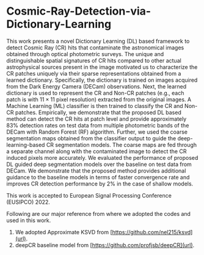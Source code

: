 # Cosmic-Ray-Detection-via-Dictionary-Learning
This work presents a novel Dictionary Learning (DL) based framework to detect Cosmic Ray (CR) hits that contaminate the astronomical images obtained through optical photometric surveys. The unique and distinguishable spatial signatures of CR hits compared to other actual astrophysical sources present in the image motivated us to characterize the CR patches uniquely via their sparse representations obtained from a learned dictionary. Specifically, the dictionary is trained on images acquired from the Dark Energy Camera (DECam) observations. Next, the learned dictionary is used to represent the CR and Non-CR patches (e.g., each patch is with $11 \times 11$ pixel resolution) extracted from the original images. A Machine Learning (ML) classifier is then trained to classify the CR and Non-CR patches. Empirically, we demonstrate that the proposed DL based method can detect the CR hits at patch level and provide approximately $83\%$ detection rates on test data from multiple photometric bands of the DECam with Random Forest (RF) algorithm. Further, we used the coarse segmentation maps obtained from the classifier output to guide the deep-learning-based CR segmentation models. The coarse maps are fed through a separate channel along with the contaminated image to detect the CR induced pixels more accurately. We evaluated the performance of proposed DL guided deep segmentation models over the baseline on test data from DECam. We demonstrate that the proposed method provides additional guidance to the baseline models in terms of faster convergence rate and improves CR detection performance by $2\%$ in the case of shallow models.

This work is accepted to European Signal Processing Conference (EUSIPCO) 2022.

Following are our major reference from where we adopted the codes and used in this work. 
1. We adopted Approximate KSVD from [https://github.com/nel215/ksvd](url). 
2. deepCR baseline model from [https://github.com/profjsb/deepCR](url).
